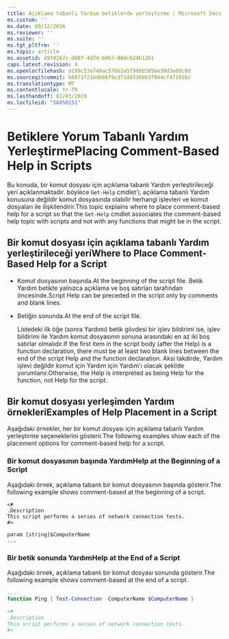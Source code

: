 ```yaml
---
title: Açıklama tabanlı Yardım betiklerde yerleştirme | Microsoft Docs
ms.custom: ''
ms.date: 09/12/2016
ms.reviewer: ''
ms.suite: ''
ms.tgt_pltfrm: ''
ms.topic: article
ms.assetid: 49f8267c-d887-4d7d-b9b7-80dc624b1261
caps.latest.revision: 4
ms.openlocfilehash: d199c53a748ac57bb2a5f998b5056e39d3e80c0d
ms.sourcegitcommit: b6871f21bd666f9cd71dd336bb3f844cf472b56c
ms.translationtype: MT
ms.contentlocale: tr-TR
ms.lasthandoff: 02/03/2019
ms.locfileid: "56850151"
---
```

# <a name="placing-comment-based-help-in-scripts"></a><span data-ttu-id="a4626-102">Betiklere Yorum Tabanlı Yardım Yerleştirme</span><span class="sxs-lookup"><span data-stu-id="a4626-102">Placing Comment-Based Help in Scripts</span></span>

<span data-ttu-id="a4626-103">Bu konuda, bir komut dosyası için açıklama tabanlı Yardım yerleştirileceği yeri açıklanmaktadır. böylece `Get-Help` cmdlet'i, açıklama tabanlı Yardım konusuna değildir komut dosyasında olabilir herhangi işlevleri ve komut dosyaları ile ilişkilendirir.</span><span class="sxs-lookup"><span data-stu-id="a4626-103">This topic explains where to place comment-based help for a script so that the `Get-Help` cmdlet associates the comment-based help topic with scripts and not with any functions that might be in the script.</span></span>

## <a name="where-to-place-comment-based-help-for-a-script"></a><span data-ttu-id="a4626-104">Bir komut dosyası için açıklama tabanlı Yardım yerleştirileceği yeri</span><span class="sxs-lookup"><span data-stu-id="a4626-104">Where to Place Comment-Based Help for a Script</span></span>

- <span data-ttu-id="a4626-105">Komut dosyasının başında.</span><span class="sxs-lookup"><span data-stu-id="a4626-105">At the beginning of the script file.</span></span> <span data-ttu-id="a4626-106">Betik Yardım betikte yalnızca açıklama ve boş satırları tarafından öncesinde.</span><span class="sxs-lookup"><span data-stu-id="a4626-106">Script Help can be preceded in the script only by comments and blank lines.</span></span>

- <span data-ttu-id="a4626-107">Betiğin sonunda.</span><span class="sxs-lookup"><span data-stu-id="a4626-107">At the end of the script file.</span></span>

  <span data-ttu-id="a4626-108">Listedeki ilk öğe (sonra Yardımı) betik gövdesi bir işlev bildirimi ise, işlev bildirimi ile Yardım komut dosyasının sonuna arasındaki en az iki boş satırlar olmalıdır.</span><span class="sxs-lookup"><span data-stu-id="a4626-108">If the first item in the script body (after the Help) is a function declaration, there must be at least two blank lines between the end of the script Help and the function declaration.</span></span> <span data-ttu-id="a4626-109">Aksi takdirde, Yardım işlevi değildir komut için Yardım için Yardım'ı olacak şekilde yorumlanır.</span><span class="sxs-lookup"><span data-stu-id="a4626-109">Otherwise, the Help is interpreted as being Help for the function, not Help for the script.</span></span>

## <a name="examples-of-help-placement-in-a-script"></a><span data-ttu-id="a4626-110">Bir komut dosyası yerleşimden Yardım örnekleri</span><span class="sxs-lookup"><span data-stu-id="a4626-110">Examples of Help Placement in a Script</span></span>

 <span data-ttu-id="a4626-111">Aşağıdaki örnekler, her bir komut dosyası için açıklama tabanlı Yardım yerleştirme seçeneklerini gösterir.</span><span class="sxs-lookup"><span data-stu-id="a4626-111">The following examples show each of the placement options for comment-based help for a script.</span></span>

### <a name="help-at-the-beginning-of-a-script"></a><span data-ttu-id="a4626-112">Bir komut dosyasının başında Yardım</span><span class="sxs-lookup"><span data-stu-id="a4626-112">Help at the Beginning of a Script</span></span>

 <span data-ttu-id="a4626-113">Aşağıdaki örnek, açıklama tabanlı bir komut dosyasının başında gösterir.</span><span class="sxs-lookup"><span data-stu-id="a4626-113">The following example shows comment-based at the beginning of a script.</span></span>

```
<#
.Description
This script performs a series of network connection tests.
#>

param [string]$ComputerName
...
```

### <a name="help-at-the-end-of-a-script"></a><span data-ttu-id="a4626-114">Bir betik sonunda Yardım</span><span class="sxs-lookup"><span data-stu-id="a4626-114">Help at the End of a Script</span></span>

 <span data-ttu-id="a4626-115">Aşağıdaki örnek, açıklama tabanlı bir komut dosyası sonunda gösterir.</span><span class="sxs-lookup"><span data-stu-id="a4626-115">The following example shows comment-based at the end of a script.</span></span>

```powershell
...
function Ping { Test-Connection -ComputerName $ComputerName }

<#
.Description
This script performs a series of network connection tests.
#>

```